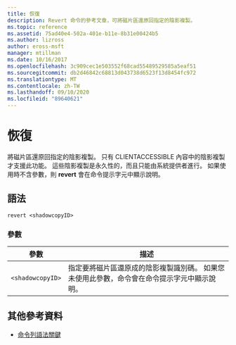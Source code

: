 ```yaml
---
title: 恢復
description: Revert 命令的參考文章，可將磁片區還原回指定的陰影複製。
ms.topic: reference
ms.assetid: 75ad40e4-502a-401e-b11e-8b31e00424b5
ms.author: lizross
author: eross-msft
manager: mtillman
ms.date: 10/16/2017
ms.openlocfilehash: 3c909cec1e503552f68cad55489529585a5eaf51
ms.sourcegitcommit: db2d46842c68813d043738d6523f13d8454fc972
ms.translationtype: MT
ms.contentlocale: zh-TW
ms.lasthandoff: 09/10/2020
ms.locfileid: "89640621"
---
```

# <a name="revert"></a>恢復

將磁片區還原回指定的陰影複製。 只有 CLIENTACCESSIBLE 內容中的陰影複製才支援此功能。 這些陰影複製是永久性的，而且只能由系統提供者進行。 如果使用時不含參數，則 **revert** 會在命令提示字元中顯示說明。

## <a name="syntax"></a>語法

```
revert <shadowcopyID>
```

### <a name="parameters"></a>參數

| 參數 | 描述 |
|--|--|
| `<shadowcopyID>` | 指定要將磁片區還原成的陰影複製識別碼。 如果您未使用此參數，命令會在命令提示字元中顯示說明。 |

## <a name="additional-references"></a>其他參考資料

- [命令列語法關鍵](command-line-syntax-key.md)
